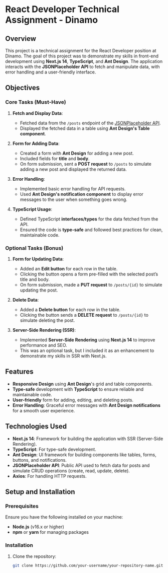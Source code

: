 # React Developer Technical Assignment - Dinamo

## Overview

This project is a technical assignment for the React Developer position at Dinamo. The goal of this project was to demonstrate my skills in front-end development using **Next.js 14**, **TypeScript**, and **Ant Design**. The application interacts with the **JSONPlaceholder API** to fetch and manipulate data, with error handling and a user-friendly interface.

## Objectives

### Core Tasks (Must-Have)

1. **Fetch and Display Data**:
   - Fetched data from the `/posts` endpoint of the [JSONPlaceholder API](https://jsonplaceholder.typicode.com/).
   - Displayed the fetched data in a table using **Ant Design's Table component**.

2. **Form for Adding Data**:
   - Created a form with **Ant Design** for adding a new post.
   - Included fields for **title** and **body**.
   - On form submission, sent a **POST request** to `/posts` to simulate adding a new post and displayed the returned data.

3. **Error Handling**:
   - Implemented basic error handling for API requests.
   - Used **Ant Design's notification component** to display error messages to the user when something goes wrong.

4. **TypeScript Usage**:
   - Defined TypeScript **interfaces/types** for the data fetched from the API.
   - Ensured the code is **type-safe** and followed best practices for clean, maintainable code.

### Optional Tasks (Bonus)

1. **Form for Updating Data**:
   - Added an **Edit button** for each row in the table.
   - Clicking the button opens a form pre-filled with the selected post’s title and body.
   - On form submission, made a **PUT request** to `/posts/{id}` to simulate updating the post.

2. **Delete Data**:
   - Added a **Delete button** for each row in the table.
   - Clicking the button sends a **DELETE request** to `/posts/{id}` to simulate deleting the post.

3. **Server-Side Rendering (SSR)**:
   - Implemented **Server-Side Rendering** using **Next.js 14** to improve performance and SEO.
   - This was an optional task, but I included it as an enhancement to demonstrate my skills in SSR with Next.js.

## Features

- **Responsive Design** using **Ant Design**'s grid and table components.
- **Type-safe** development with **TypeScript** to ensure reliable and maintainable code.
- **User-friendly** form for adding, editing, and deleting posts.
- **Error Handling**: Graceful error messages with **Ant Design notifications** for a smooth user experience.

## Technologies Used

- **Next.js 14**: Framework for building the application with SSR (Server-Side Rendering).
- **TypeScript**: For type-safe development.
- **Ant Design**: UI framework for building components like tables, forms, buttons, and notifications.
- **JSONPlaceholder API**: Public API used to fetch data for posts and simulate CRUD operations (create, read, update, delete).
- **Axios**: For handling HTTP requests.

## Setup and Installation

### Prerequisites

Ensure you have the following installed on your machine:

- **Node.js** (v16.x or higher)
- **npm** or **yarn** for managing packages

### Installation

1. Clone the repository:
   ```bash
   git clone https://github.com/your-username/your-repository-name.git

